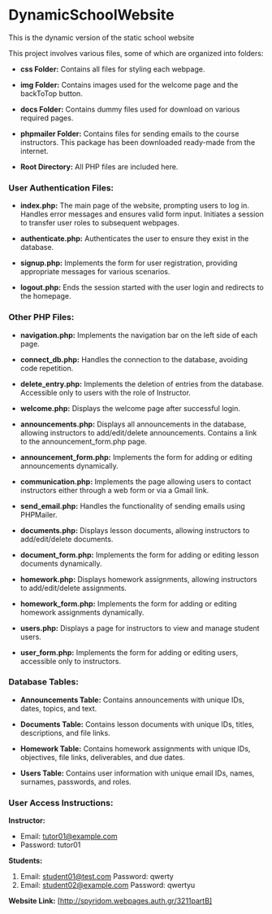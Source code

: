 # DynamicSchoolWebsite
This is the dynamic version of the static school website

This project involves various files, some of which are organized into folders:

- **css Folder:**
  Contains all files for styling each webpage.

- **img Folder:**
  Contains images used for the welcome page and the backToTop button.

- **docs Folder:**
  Contains dummy files used for download on various required pages.

- **phpmailer Folder:**
  Contains files for sending emails to the course instructors. This package has been downloaded ready-made from the internet.

- **Root Directory:**
  All PHP files are included here.

### User Authentication Files:

- **index.php:**
  The main page of the website, prompting users to log in. Handles error messages and ensures valid form input. Initiates a session to transfer user roles to subsequent webpages.

- **authenticate.php:**
  Authenticates the user to ensure they exist in the database.

- **signup.php:**
  Implements the form for user registration, providing appropriate messages for various scenarios.

- **logout.php:**
  Ends the session started with the user login and redirects to the homepage.

### Other PHP Files:

- **navigation.php:**
  Implements the navigation bar on the left side of each page.

- **connect_db.php:**
  Handles the connection to the database, avoiding code repetition.

- **delete_entry.php:**
  Implements the deletion of entries from the database. Accessible only to users with the role of Instructor.

- **welcome.php:**
  Displays the welcome page after successful login.

- **announcements.php:**
  Displays all announcements in the database, allowing instructors to add/edit/delete announcements. Contains a link to the announcement_form.php page.

- **announcement_form.php:**
  Implements the form for adding or editing announcements dynamically.

- **communication.php:**
  Implements the page allowing users to contact instructors either through a web form or via a Gmail link.

- **send_email.php:**
  Handles the functionality of sending emails using PHPMailer.

- **documents.php:**
  Displays lesson documents, allowing instructors to add/edit/delete documents.

- **document_form.php:**
  Implements the form for adding or editing lesson documents dynamically.

- **homework.php:**
  Displays homework assignments, allowing instructors to add/edit/delete assignments.

- **homework_form.php:**
  Implements the form for adding or editing homework assignments dynamically.

- **users.php:**
  Displays a page for instructors to view and manage student users.

- **user_form.php:**
  Implements the form for adding or editing users, accessible only to instructors.

### Database Tables:

- **Announcements Table:**
  Contains announcements with unique IDs, dates, topics, and text.

- **Documents Table:**
  Contains lesson documents with unique IDs, titles, descriptions, and file links.

- **Homework Table:**
  Contains homework assignments with unique IDs, objectives, file links, deliverables, and due dates.

- **Users Table:**
  Contains user information with unique email IDs, names, surnames, passwords, and roles.

### User Access Instructions:

**Instructor:**
- Email: tutor01@example.com
- Password: tutor01

**Students:**
1. Email: student01@test.com
   Password: qwerty
2. Email: student02@example.com
   Password: qwertyu

**Website Link:**
[http://spyridom.webpages.auth.gr/3211partB]
